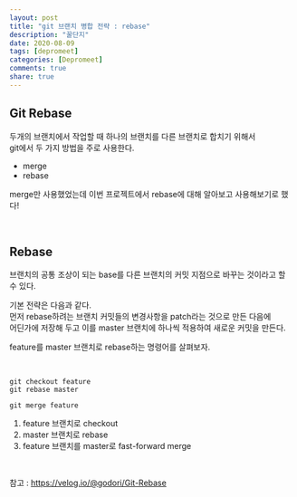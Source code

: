 ```yaml
---
layout: post
title: "git 브랜치 병합 전략 : rebase"  
description: "꿀단지"
date: 2020-08-09
tags: [depromeet]
categories: [Depromeet]
comments: true
share: true
--- 
```



## Git Rebase     

두개의 브랜치에서 작업할 때 하나의 브랜치를 다른 브랜치로 합치기 위해서   
git에서 두 가지 방법을 주로 사용한다.   

- merge   
- rebase  

merge만 사용했었는데 이번 프로젝트에서 rebase에 대해 알아보고 사용해보기로 했다!   

<br />           


## Rebase       

브랜치의 공통 조상이 되는 base를 다른 브랜치의 커밋 지점으로 바꾸는 것이라고 할 수 있다.      

기본 전략은 다음과 같다.      
먼저 rebase하려는 브랜치 커밋들의 변경사항을 patch라는 것으로 만든 다음에      
어딘가에 저장해 두고 이를 master 브랜치에 하나씩 적용하여 새로운 커밋을 만든다.       

feature를 master 브랜치로 rebase하는 명령어를 살펴보자.               

<br />     


```            
git checkout feature                      
git rebase master                   
       
git merge feature             
```


1. feature 브랜치로 checkout           
2. master 브랜치로 rebase           
3. feature 브랜치를 master로 fast-forward merge     

<br />       

참고 : <https://velog.io/@godori/Git-Rebase>                